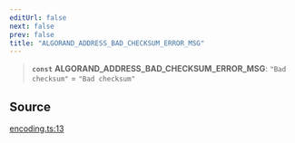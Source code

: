 ```yaml
---
editUrl: false
next: false
prev: false
title: "ALGORAND_ADDRESS_BAD_CHECKSUM_ERROR_MSG"
---
```


> **`const`** **ALGORAND\_ADDRESS\_BAD\_CHECKSUM\_ERROR\_MSG**: `"Bad checksum"` = `"Bad checksum"`

## Source

[encoding.ts:13](https://github.com/algorandfoundation/liquid-auth/blob/8878aa0007608386baa019f80c46f90dd8baec70/clients/liquid-auth-core/src/encoding.ts#L13)
